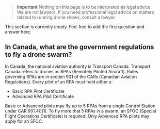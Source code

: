 > **Important**
> Nothing on this page is to be interpreted as legal advice. We are not lawyers. If you need professional legal advice on matters related to running drone shows, consult a lawyer.

This section is currently empty. Feel free to add the first question and answer here.


## In Canada, what are the government regulations to fly a drone swarm?

In Canada, the national aviation authority is Transport Canada. Transport Canada refers to drones as RPAs (Remotely Piloted Aircraft). Rules governing RPAs are in section 901 of the CARs (Canadian Aviation Regulations).
Every pilot of an RPA must hold either a:

- Basic RPA Pilot Certificate
- Advanced RPA Pilot Certificate

Basic or Advanced pilots may fly up to 5 RPAs from a single Control Station under CAR 901.40(1). To fly more that 5 RPAs in a swarm, an SFOC (Special Flight Operations Certificate) is required. Only Advanced RPA pilots may apply for an SFOC.
